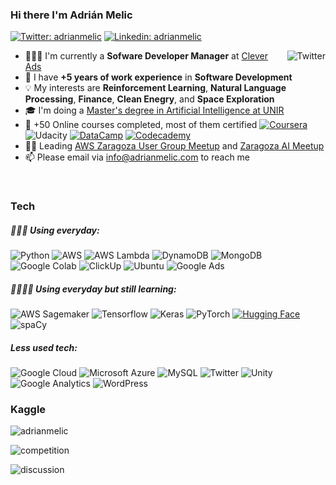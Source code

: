 ### Hi there I'm Adrián Melic
[![Twitter: adrianmelic](https://img.shields.io/badge/-@adrianmelic-1ca0f1?style=flat&labelColor=1ca0f1&logo=twitter&logoColor=white)](https://twitter.com/adrianmelic)
[![Linkedin: adrianmelic](https://img.shields.io/badge/-Adrián%20Melic-blue?style=flat&logo=Linkedin&logoColor=white&link=https://www.linkedin.com/in/adrianmelic/)](https://www.linkedin.com/in/adrianmelic/)

<a href="https://twitter.com/adrianmelic">
<img align="right" alt="Twitter" src="https://github-readme-twitter.gazf.vercel.app/api?id=adrianmelic&show_retweet=off&show_reply=on&show_border=on&layout=normal"/>
</a>

- 👨🏽‍💻 I'm currently a **Sofware Developer Manager** at [Clever Ads](https://cleverads.com/)
- 🚀 I have **+5 years of work experience** in **Software Development**
- 💡 My interests are **Reinforcement Learning**, **Natural Language Processing**, **Finance**, **Clean Enegry**, and **Space Exploration**
- 🎓 I'm doing a [Master's degree in Artificial Intelligence at UNIR](https://www.unir.net/ingenieria/master-inteligencia-artificial/)
- 🧠 +50 Online courses completed, most of them certified [![Coursera](https://img.shields.io/static/v1?style=flat&message=Coursera&color=0056D2&logo=Coursera&logoColor=FFFFFF&label=&link=https://www.coursera.org/user/9c8f6d8bf6a30e03dba32823507f2590)](https://www.coursera.org/user/9c8f6d8bf6a30e03dba32823507f2590) ![Udacity](https://img.shields.io/static/v1?style=flat&message=Udacity&color=222222&logo=Udacity&logoColor=02B3E4&label=) [![DataCamp](https://img.shields.io/static/v1?style=flat&message=DataCamp&color=222222&logo=DataCamp&logoColor=03EF62&label=&link=https://app.datacamp.com/profile/adrianmelic)](https://app.datacamp.com/profile/adrianmelic) [![Codecademy](https://img.shields.io/static/v1?style=flat&message=Codecademy&color=1F4056&logo=Codecademy&logoColor=FFFFFF&label=&link=https://www.codecademy.com/profiles/adrianmelic)](https://www.codecademy.com/profiles/adrianmelic)
- 🍻🍕 Leading [AWS Zaragoza User Group Meetup](https://www.meetup.com/awszgz/) and [Zaragoza AI Meetup](https://www.meetup.com/zaragoza-ai/)
- 📫 Please email via info@adrianmelic.com to reach me
<br>

<!-- Other style: style=for-the-badge -->
### Tech
##### 👨🏽‍💻 Using everyday:
![Python](https://img.shields.io/badge/-Python-3776AB?style=flat&logo=python&logoColor=white&link=https://github.com/adrianmelic)
![AWS](https://img.shields.io/badge/Amazon_AWS-232F3E?style=flat&logo=Amazon%20AWS&logoColor=FC9803)
![AWS Lambda](https://img.shields.io/static/v1?style=flat&message=AWS+Lambda&color=222222&logo=AWS+Lambda&label=&logoColor=FF9900&link=https://github.com/adrianmelic)
![DynamoDB](https://img.shields.io/badge/Amazon%20DynamoDB-4053D6?style=flat&logo=Amazon%20DynamoDB&logoColor=white&link=https://github.com/adrianmelic)
![MongoDB](https://img.shields.io/badge/MongoDB-47A248?style=flat&logo=MongoDB&logoColor=white&link=https://github.com/adrianmelic)
![Google Colab](https://img.shields.io/static/v1?style=flat&message=Google+Colab&color=222222&logo=Google+Colab&logoColor=F9AB00&label=)
![ClickUp](https://img.shields.io/static/v1?style=flat&message=ClickUp&color=7B68EE&logo=ClickUp&logoColor=FFFFFF&label=&link=https://github.com/adrianmelic)
![Ubuntu](https://img.shields.io/static/v1?style=flat&message=Ubuntu&color=E95420&logo=Ubuntu&logoColor=FFFFFF&label=&link=https://github.com/adrianmelic)
![Google Ads](https://img.shields.io/static/v1?style=flat&message=Google+Ads&color=4285F4&logo=Google+Ads&logoColor=FFFFFF&label=&link=https://github.com/adrianmelic)

##### 👨🏽‍💻🌱 Using everyday but still learning:
![AWS Sagemaker](https://img.shields.io/badge/Amazon_Sagemaker-232F3E?style=flat&logo=Amazon%20AWS&logoColor=FC9803)
![Tensorflow](https://img.shields.io/badge/-Tensorflow-gray?style=flat&logo=tensorflow&link=https://github.com/adrianmelic)
![Keras](https://img.shields.io/badge/-Keras-red?style=flat&logo=keras&link=https://github.com/adrianmelic)
![PyTorch](https://img.shields.io/badge/-PyTorch-orange?style=flat&logo=pytorch&&logoColor=white&link=https://github.com/adrianmelic)
[![Hugging Face](https://img.shields.io/badge/%F0%9F%A4%97%20Hugging%20Face-blue)](https://huggingface.co/adrianmelic)
![spaCy](https://img.shields.io/static/v1?style=flat&message=spaCy&color=09A3D5&logo=spaCy&logoColor=FFFFFF&label=)

##### Less used tech:
![Google Cloud](https://img.shields.io/static/v1?style=flat&message=Google+Cloud&color=4285F4&logo=Google+Cloud&logoColor=FFFFFF&label=)
![Microsoft Azure](https://img.shields.io/static/v1?style=flat&message=Microsoft+Azure&color=0078D4&logo=Microsoft+Azure&logoColor=FFFFFF&label=)
![MySQL](https://img.shields.io/badge/MySQL-005E87?style=flat&logo=MySQL&logoColor=white)
![Twitter](https://img.shields.io/static/v1?style=flat&message=Twitter&color=1DA1F2&logo=Twitter&logoColor=FFFFFF&label=)
![Unity](https://img.shields.io/static/v1?style=flat&message=Unity&color=222222&logo=Unity&logoColor=FFFFFF&label=)
![Google Analytics](https://img.shields.io/static/v1?style=flat&message=Google+Analytics&color=E37400&logo=Google+Analytics&logoColor=FFFFFF&label=)
![WordPress](https://img.shields.io/static/v1?style=flat&message=WordPress&color=21759B&logo=WordPress&logoColor=FFFFFF&label=)


### Kaggle
![adrianmelic](https://road-to-kaggle-grandmaster.vercel.app/api/simple/adrianmelic)

![competition](https://road-to-kaggle-grandmaster.vercel.app/api/badges/adrianmelic/competition/light)
<!-- ![dataset](https://road-to-kaggle-grandmaster.vercel.app/api/badges/adrianmelic/dataset/light) -->
<!-- ![notebook](https://road-to-kaggle-grandmaster.vercel.app/api/badges/adrianmelic/notebook/light) -->
![discussion](https://road-to-kaggle-grandmaster.vercel.app/api/badges/adrianmelic/discussion/light)

<!-- ### Blog -->
<!-- [![adrianmelic](https://github-readme-medium.vercel.app/?username=adrianmelic)](https://medium.com/@adrianmelic) -->
<!--
### 🚀 Active Repos
[![ReadMe Card](https://github-readme-stats.vercel.app/api/pin/?username=adrianmelic&repo=...)](https://github.com/adrianmelic/...) -->
<!-- <p> -->
<!-- <p align="center"><img align="left" src="https://github-readme-stats.vercel.app/api?username=adrianmelic&show_icons=true&hide_border=true" alt="adrianmelic" /></p>
</p> -->